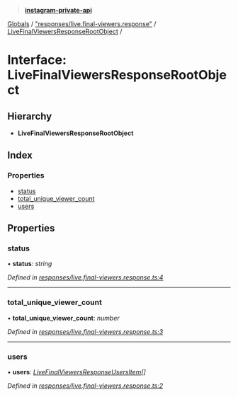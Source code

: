 > **[instagram-private-api](../README.md)**

[Globals](../README.md) / ["responses/live.final-viewers.response"](../modules/_responses_live_final_viewers_response_.md) / [LiveFinalViewersResponseRootObject](_responses_live_final_viewers_response_.livefinalviewersresponserootobject.md) /

# Interface: LiveFinalViewersResponseRootObject

## Hierarchy

* **LiveFinalViewersResponseRootObject**

## Index

### Properties

* [status](_responses_live_final_viewers_response_.livefinalviewersresponserootobject.md#status)
* [total_unique_viewer_count](_responses_live_final_viewers_response_.livefinalviewersresponserootobject.md#total_unique_viewer_count)
* [users](_responses_live_final_viewers_response_.livefinalviewersresponserootobject.md#users)

## Properties

###  status

• **status**: *string*

*Defined in [responses/live.final-viewers.response.ts:4](https://github.com/dilame/instagram-private-api/blob/173bc62/src/responses/live.final-viewers.response.ts#L4)*

___

###  total_unique_viewer_count

• **total_unique_viewer_count**: *number*

*Defined in [responses/live.final-viewers.response.ts:3](https://github.com/dilame/instagram-private-api/blob/173bc62/src/responses/live.final-viewers.response.ts#L3)*

___

###  users

• **users**: *[LiveFinalViewersResponseUsersItem](_responses_live_final_viewers_response_.livefinalviewersresponseusersitem.md)[]*

*Defined in [responses/live.final-viewers.response.ts:2](https://github.com/dilame/instagram-private-api/blob/173bc62/src/responses/live.final-viewers.response.ts#L2)*